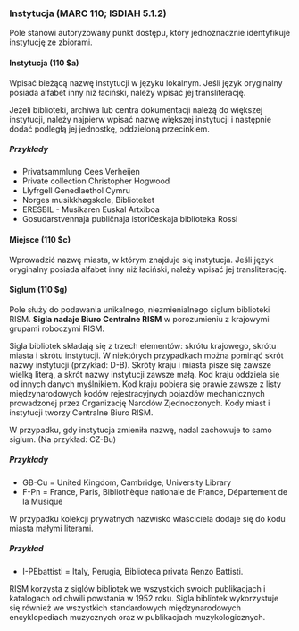 ### Instytucja (MARC 110; ISDIAH 5.1.2)
Pole stanowi autoryzowany punkt dostępu, który jednoznacznie identyfikuje instytucję ze zbiorami.

#### Instytucja (110 $a)
Wpisać bieżącą nazwę instytucji w języku lokalnym. Jeśli język oryginalny posiada alfabet inny niż łaciński, należy wpisać jej transliterację.   

Jeżeli biblioteki, archiwa lub centra dokumentacji należą do większej instytucji, należy najpierw wpisać nazwę większej instytucji i następnie dodać podległą jej jednostkę, oddzieloną przecinkiem.

##### Przykłady  
- Privatsammlung Cees Verheijen
- Private collection Christopher Hogwood
- Llyfrgell Genedlaethol Cymru
- Norges musikkhøgskole, Biblioteket
- ERESBIL - Musikaren Euskal Artxiboa
- Gosudarstvennaja publičnaja istoričeskaja biblioteka Rossi

#### Miejsce (110 $c)
Wprowadzić nazwę miasta, w którym znajduje się instytucja. Jeśli język oryginalny posiada alfabet inny niż łaciński, należy wpisać jej transliterację.

#### Siglum (110 $g)
Pole służy do podawania unikalnego, niezmienialnego siglum biblioteki RISM. **Sigla nadaje Biuro Centralne RISM** w porozumieniu z krajowymi grupami roboczymi RISM.

Sigla bibliotek składają się z trzech elementów: skrótu krajowego, skrótu miasta i skrótu instytucji. W niektórych przypadkach można pominąć skrót nazwy instytucji (przykład: D-B). Skróty kraju i miasta pisze się zawsze wielką literą, a skrót nazwy instytucji zawsze małą. Kod kraju oddziela się od innych danych myślnikiem. Kod kraju pobiera się prawie zawsze z listy międzynarodowych kodów rejestracyjnych pojazdów mechanicznych prowadzonej przez Organizację Narodów Zjednoczonych. Kody miast i instytucji tworzy Centralne Biuro RISM.

 W przypadku, gdy instytucja zmieniła nazwę, nadal zachowuje to samo siglum. (Na przykład: CZ-Bu)

##### Przykłady  
- GB-Cu = United Kingdom, Cambridge, University Library  
- F-Pn = France, Paris, Bibliothèque nationale de France, Département de la Musique

W przypadku kolekcji prywatnych nazwisko właściciela dodaje się do kodu miasta małymi literami.

##### Przykład  
- I-PEbattisti = Italy, Perugia, Biblioteca privata Renzo Battisti.

RISM korzysta z siglów bibliotek we wszystkich swoich publikacjach i katalogach od chwili powstania w 1952 roku. Sigla bibliotek wykorzystuje się również we wszystkich standardowych międzynarodowych encyklopediach muzycznych oraz w publikacjach muzykologicznych.
